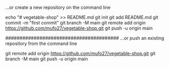 …or create a new repository on the command line

echo "# vegetable-shop" >> README.md
git init
git add README.md
git commit -m "first commit"
git branch -M main
git remote add origin https://github.com/mufo27/vegetable-shop.git
git push -u origin main

########################################
…or push an existing repository from the command line

git remote add origin https://github.com/mufo27/vegetable-shop.git
git branch -M main
git push -u origin main
